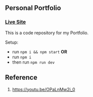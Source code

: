 ## Personal Portfolio

### [Live Site](https://jsmasterypro.com)



This is a code repository for my Portfolio.

Setup:
- run ```npm i && npm start```
**OR**
- run ```npm i```
- then run ```npm run dev```

## Reference

1. https://youtu.be/OPaLnMw2i_0
